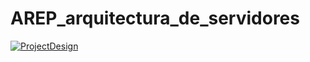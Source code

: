 # AREP_arquitectura_de_servidores

[![ProjectDesign](https://www.herokucdn.com/deploy/button.png)](https://areparquitectura.herokuapp.com/)
